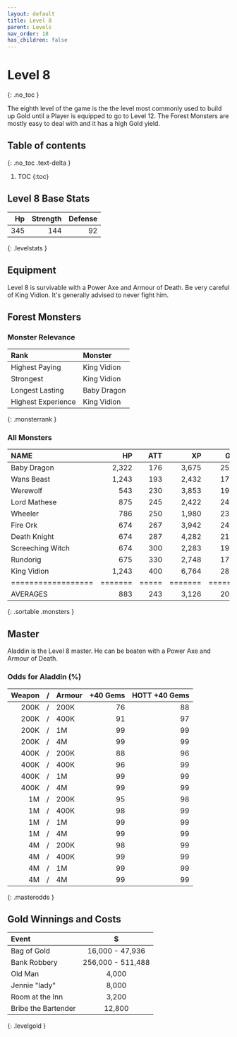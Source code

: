 ```yaml
---
layout: default
title: Level 8
parent: Levels
nav_order: 18
has_children: false
---
```

# Level 8
{: .no_toc }

The eighth level of the game is the the level most commonly used to build up Gold until a Player is equipped to go to Level 12. The Forest Monsters are mostly easy to deal with and it has a high Gold yield.

## Table of contents
{: .no_toc .text-delta }

1. TOC
{:toc}

## Level 8 Base Stats

|  Hp | Strength | Defense |
|----:|---------:|--------:|
| 345 |      144 |      92 |
{: .levelstats }
  
## Equipment

Level 8 is survivable with a Power Axe and Armour of Death. Be very careful of King Vidion. It's generally advised to never fight him.

## Forest Monsters

### Monster Relevance

| Rank               | Monster     |
|:-------------------|:------------|
| Highest Paying     | King Vidion |
| Strongest          | King Vidion |
| Longest Lasting    | Baby Dragon |
| Highest Experience | King Vidion |
{: .monsterrank }
  
### All Monsters

| NAME             |    HP | ATT |    XP |   GOLD | RARE | WEAPON              | 
|:-----------------|------:|----:|------:|-------:|:-----|:--------------------|
| Baby Dragon      | 2,322 | 176 | 3,675 | 25,863 | No   | Dragon Smoke        | 
| Wans Beast       | 1,243 | 193 | 2,432 | 17,141 | No   | Crushing Embrace    | 
| Werewolf         |   543 | 230 | 3,853 | 19,474 | No   | Fangs               | 
| Lord Mathese     |   875 | 245 | 2,422 | 24,935 | No   | Fencing Sword       | 
| Wheeler          |   786 | 250 | 1,980 | 23,433 | Yes  | Annoying Laugh      | 
| Fire Ork         |   674 | 267 | 3,942 | 24,933 | No   | FireBall            | 
| Death Knight     |   674 | 287 | 4,282 | 21,923 | No   | Huge Silver Sword   | 
| Screeching Witch |   674 | 300 | 2,283 | 19,753 | No   | Spell Of Ice        | 
| Rundorig         |   675 | 330 | 2,748 | 17,853 | No   | Poison Claws        | 
| King Vidion      | 1,243 | 400 | 6,764 | 28,575 | No   | Long Sword Of Death | 
|==================|=======|=====|=======|========|======|=====================|
| AVERAGES         |   883 | 243 | 3,126 | 20,353 |      |                     | 
{: .sortable .monsters }
  
## Master

Aladdin is the Level 8 master. He can be beaten with a Power Axe and Armour of Death.

### Odds for Aladdin (%)

| Weapon | / | Armour | +40 Gems | HOTT +40 Gems |
|-------:|:-:|:-------|---------:|--------------:|
|   200K | / | 200K   |       76 |            88 |
|   200K | / | 400K   |       91 |            97 |
|   200K | / | 1M     |       99 |            99 |
|   200K | / | 4M     |       99 |            99 |
|   400K | / | 200K   |       88 |            96 |
|   400K | / | 400K   |       96 |            99 |
|   400K | / | 1M     |       99 |            99 |
|   400K | / | 4M     |       99 |            99 |
|     1M | / | 200K   |       95 |            98 |
|     1M | / | 400K   |       98 |            99 |
|     1M | / | 1M     |       99 |            99 |
|     1M | / | 4M     |       99 |            99 |
|     4M | / | 200K   |       98 |            99 |
|     4M | / | 400K   |       99 |            99 |
|     4M | / | 1M     |       99 |            99 |
|     4M | / | 4M     |       99 |            99 |
{: .masterodds }
  
## Gold Winnings and Costs

| Event               | $                 |
|:--------------------|:-----------------:|
| Bag of Gold         | 16,000 - 47,936   |
| Bank Robbery        | 256,000 - 511,488 |
| Old Man             | 4,000             |
| Jennie "lady"       | 8,000             |
| Room at the Inn     | 3,200             |
| Bribe the Bartender | 12,800            |
{: .levelgold }
  

